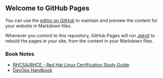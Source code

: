 ## Welcome to GitHub Pages

You can use the [editor on GitHub](https://github.com/dbrunkow/dbrunkow.github.io/edit/master/index.md) to maintain and preview the content for your website in Markdown files.

Whenever you commit to this repository, GitHub Pages will run [Jekyll](https://jekyllrb.com/) to rebuild the pages in your site, from the content in your Markdown files.

### Book Notes
* [RHCSA/RHCE - Red Hat Linux Certification Study Guide](https://github.com/dbrunkow/summary-rhcsa-rhca)
* [DevOps Handbook](https://github.com/dbrunkow/summary-devops-handbook)
